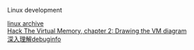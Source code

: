 Linux development

[linux archive](https://kernel.googlesource.com/pub/scm/linux/kernel/git/nico/archive/+refs)  
[Hack The Virtual Memory, chapter 2: Drawing the VM diagram](https://blog.holbertonschool.com/hack-the-virtual-memory-drawing-the-vm-diagram/)  
[深入理解debuginfo](https://blog.csdn.net/chinainvent/article/details/24129311?spm=1001.2101.3001.6650.10&utm_medium=distribute.pc_relevant.none-task-blog-2%7Edefault%7EBlogCommendFromBaidu%7Edefault-10-24129311-blog-120291260.pc_relevant_default&depth_1-utm_source=distribute.pc_relevant.none-task-blog-2%7Edefault%7EBlogCommendFromBaidu%7Edefault-10-24129311-blog-120291260.pc_relevant_default&utm_relevant_index=12)  
